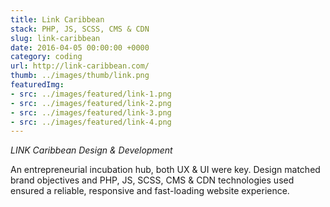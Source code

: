 ```yaml
---
title: Link Caribbean
stack: PHP, JS, SCSS, CMS & CDN
slug: link-caribbean
date: 2016-04-05 00:00:00 +0000
category: coding
url: http://link-caribbean.com/
thumb: ../images/thumb/link.png
featuredImg:
- src: ../images/featured/link-1.png
- src: ../images/featured/link-2.png
- src: ../images/featured/link-3.png
- src: ../images/featured/link-4.png
---
```


*LINK Caribbean Design & Development*

An entrepreneurial incubation hub, both UX & UI were key. Design matched brand objectives and PHP, JS, SCSS, CMS & CDN technologies used ensured a reliable, responsive and fast-loading website experience.